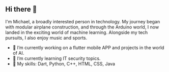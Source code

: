 ## Hi there 👋
I'm Michael, a broadly interested person in technology.
My journey began with modular airplane construction, and through the Arduino world,
I now landed in the exciting world of machine learning.
Alongside my tech pursuits, I also enjoy music and sports.

- 🔭 I’m currently working on a flutter mobile APP and projects in the world of AI.
- 🌱 I’m currently learning IT security topics.
- 🚀 My skills: Dart, Python, C++, HTML, CSS, Java
